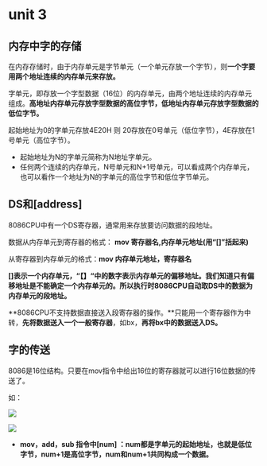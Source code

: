# unit 3

## 内存中字的存储

在内存存储时，由于内存单元是字节单元（一个单元存放一个字节），则**一个字要用两个地址连续的内存单元来存放。**

字单元，即存放一个字型数据（16位）的内存单元，由两个地址连续的内存单元组成。**高地址内存单元存放字型数据的高位字节，低地址内存单元存放字型数据的低位字节。**

起始地址为0的字单元存放4E20H 则 20存放在0号单元（低位字节），4E存放在1号单元（高位字节）。

- 起始地址为N的字单元简称为N地址字单元。
- 任何两个连续的内存单元，N号单元和N+1号单元，可以看成两个内存单元，也可以看作一个地址为N的字单元的高位字节和低位字节单元。

## DS和[address]

8086CPU中有一个DS寄存器，通常用来存放要访问数据的段地址。

数据从内存单元到寄存器的格式： **mov 寄存器名,内存单元地址(用“[]”括起来)**

从寄存器到内存单元的格式：**mov 内存单元地址，寄存器名**

**[]**表示一个内存单元，“【】“中的数字表示内存单元的偏移地址。我们知道只有偏移地址是不能确定一个内存单元的。所以执行时**8086CPU自动取DS中的数据为内存单元的段地址。**

**8086CPU不支持数据直接送入段寄存器的操作。**只能用一个寄存器作为中转，**先将数据送入一个一般寄存器**，如bx，**再将bx中的数据送入DS。**

## 字的传送

8086是16位结构。只要在mov指令中给出16位的寄存器就可以进行16位数据的传送了。

如：

![](https://img-blog.csdnimg.cn/20200115121525127.PNG?x-oss-process=image/watermark,type_ZmFuZ3poZW5naGVpdGk,shadow_10,text_aHR0cHM6Ly9ibG9nLmNzZG4ubmV0L3FxXzQzNTUwODkw,size_16,color_FFFFFF,t_70)

![](https://img-blog.csdnimg.cn/20200115121547102.PNG?x-oss-process=image/watermark,type_ZmFuZ3poZW5naGVpdGk,shadow_10,text_aHR0cHM6Ly9ibG9nLmNzZG4ubmV0L3FxXzQzNTUwODkw,size_16,color_FFFFFF,t_70)

- **mov，add，sub 指令中[num] ：num都是字单元的起始地址，也就是低位字节，num+1是高位字节，num和num+1共同构成一个数据。**


